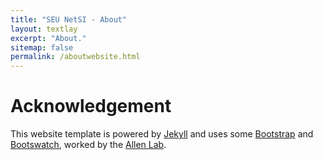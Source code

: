 ```yaml
---
title: "SEU NetSI - About"
layout: textlay
excerpt: "About."
sitemap: false
permalink: /aboutwebsite.html
---
```


# Acknowledgement

This website template is powered by [Jekyll](https://jekyllrb.com) and uses some [Bootstrap](http://www.getbootstrap.com) and  [Bootswatch](http://www.bootswatch.com), worked by the [Allen Lab](https://www.allanlab.org/).
